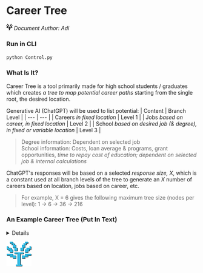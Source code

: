 # Career Tree
![Career Tree](https://github.com/O-79/CareerTree-py/blob/master/resources/icon_base_black_v1.1.png?raw=true)<em> Document Author: Adi</em>

<h3>Run in CLI</h3>
<code>python Control.py</code>

<h3>What Is It?</h3>

Career Tree is a tool primarily made for high school students / graduates which creates *a tree to map potential career paths* starting from the single root, the desired location.

Generative AI (ChatGPT) will be used to list potential:
| Content | Branch Level |
| --- | --- |
| Careers *in fixed location* | Level 1 |
| Jobs *based on career, in fixed location* | Level 2 |
| School *based on desired job (& degree), in fixed or variable location* | Level 3 |
> Degree information: Dependent on selected job\
> School information: Costs, loan average & programs, grant opportunities, *time to repay cost of education; dependent on selected job & internal calculations*

ChatGPT's responses will be based on a selected *response size, X*, which is a constant used at all branch levels of the tree to generate an *X* number of careers based on location, jobs based on career, etc.
> For example, X = 6 gives the following maximum tree size (nodes per level): 1 -> 6 -> 36 -> 216

<h3>An Example Career Tree (Put In Text)</h3>
<details>
  ┄┄┄┄┄┄┄┄┄┄┄┄┄┄┄┄┄┄┄┄┄┄┄┄┄┄┄┄┄┄┄┄<br/>
  Powered by: gpt-3.5-turbo<br/>
  Response Size: <b>4</b><br/>
  ┄┄┄┄┄┄┄┄┄┄┄┄┄┄┄┄┄┄┄┄┄┄┄┄┄┄┄┄┄┄┄┄<br/>
  <b>LOCATION:</b> North Carolina<br/>
  &emsp;&emsp;&emsp;╍┫ <b>CAREER:</b> Medical<br/>
  &emsp;&emsp;&emsp;╍&emsp;&emsp;&emsp;╍┫ <b>JOB:</b> Nurse<br/>
  &emsp;&emsp;&emsp;╍&emsp;&emsp;&emsp;╍┫ <b>JOB:</b> General Practitioner<br/>
  &emsp;&emsp;&emsp;╍&emsp;&emsp;&emsp;╍┫ <b>JOB:</b> Dentist<br/>
  &emsp;&emsp;&emsp;╍&emsp;&emsp;&emsp;╍┫ <b>JOB:</b> Veterinarian<br/>
  &emsp;&emsp;&emsp;╍&emsp;&emsp;&emsp;╍&emsp;&emsp;&emsp;╍═ <em>Salary:</em>  $$$<br/>
  &emsp;&emsp;&emsp;╍&emsp;&emsp;&emsp;╍&emsp;&emsp;&emsp;╍┫ <b>COLLEGE:</b> Duke University<br/>
  &emsp;&emsp;&emsp;╍&emsp;&emsp;&emsp;╍&emsp;&emsp;&emsp;╍&emsp;&emsp;&emsp;╍═ <em>Requirements:</em>   XYZ<br/>
  &emsp;&emsp;&emsp;╍&emsp;&emsp;&emsp;╍&emsp;&emsp;&emsp;╍&emsp;&emsp;&emsp;╍═ <em>Tuition:</em>        $$$<br/>
  &emsp;&emsp;&emsp;╍&emsp;&emsp;&emsp;╍&emsp;&emsp;&emsp;╍&emsp;&emsp;&emsp;╍═ <em>Avg. Loan:</em>      $$$<br/>
  &emsp;&emsp;&emsp;╍&emsp;&emsp;&emsp;╍&emsp;&emsp;&emsp;╍&emsp;&emsp;&emsp;╍═ <em>Loan Programs:</em>  A, B, C, X, Y, Z<br/>
  &emsp;&emsp;&emsp;╍&emsp;&emsp;&emsp;╍&emsp;&emsp;&emsp;╍&emsp;&emsp;&emsp;╍═ <em>Time to Repay:</em>  X.Y months<br/>
  &emsp;&emsp;&emsp;╍&emsp;&emsp;&emsp;╍&emsp;&emsp;&emsp;╍┫ <b>COLLEGE:</b> University of North Carolina at Chapel Hill<br/>
  &emsp;&emsp;&emsp;╍&emsp;&emsp;&emsp;╍&emsp;&emsp;&emsp;╍┫ <b>COLLEGE:</b> Wake Forest University<br/>
  &emsp;&emsp;&emsp;╍&emsp;&emsp;&emsp;╍&emsp;&emsp;&emsp;╍┫ <b>COLLEGE:</b> East Carolina University<br/>
  &emsp;&emsp;&emsp;╍┫ <b>CAREER:</b> Data Scientist<br/>
  &emsp;&emsp;&emsp;╍┫ <b>CAREER:</b> Software Engineering<br/>
  &emsp;&emsp;&emsp;╍&emsp;&emsp;&emsp;╍┫ <b>JOB:</b> Frontend Developer<br/>
  &emsp;&emsp;&emsp;╍&emsp;&emsp;&emsp;╍┫ <b>JOB:</b> Backend Developer<br/>
  &emsp;&emsp;&emsp;╍&emsp;&emsp;&emsp;╍┫ <b>JOB:</b> Cybersecurity Specialist<br/>
  &emsp;&emsp;&emsp;╍&emsp;&emsp;&emsp;╍&emsp;&emsp;&emsp;╍═ <em>Salary:</em>  $$$<br/>
  &emsp;&emsp;&emsp;╍&emsp;&emsp;&emsp;╍&emsp;&emsp;&emsp;╍┫ <b>COLLEGE:</b> North Carolina State University<br/>
  &emsp;&emsp;&emsp;╍&emsp;&emsp;&emsp;╍&emsp;&emsp;&emsp;╍&emsp;&emsp;&emsp;╍═ <em>Requirements:</em>   XYZ<br/>
  &emsp;&emsp;&emsp;╍&emsp;&emsp;&emsp;╍&emsp;&emsp;&emsp;╍&emsp;&emsp;&emsp;╍═ <em>Tuition:</em>        $$$<br/>
  &emsp;&emsp;&emsp;╍&emsp;&emsp;&emsp;╍&emsp;&emsp;&emsp;╍&emsp;&emsp;&emsp;╍═ <em>Avg. Loan:</em>      $$$<br/>
  &emsp;&emsp;&emsp;╍&emsp;&emsp;&emsp;╍&emsp;&emsp;&emsp;╍&emsp;&emsp;&emsp;╍═ <em>Loan Programs:</em>  A, B, C, X, Y, Z<br/>
  &emsp;&emsp;&emsp;╍&emsp;&emsp;&emsp;╍&emsp;&emsp;&emsp;╍&emsp;&emsp;&emsp;╍═ <em>Time to Repay:</em>  X.Y months<br/>
  &emsp;&emsp;&emsp;╍&emsp;&emsp;&emsp;╍&emsp;&emsp;&emsp;╍┫ <b>COLLEGE:</b> University of North Carolina at Chapel Hill<br/>
  &emsp;&emsp;&emsp;╍&emsp;&emsp;&emsp;╍&emsp;&emsp;&emsp;╍┫ <b>COLLEGE:</b> University of North Carolina at Charlotte<br/>
  &emsp;&emsp;&emsp;╍&emsp;&emsp;&emsp;╍&emsp;&emsp;&emsp;╍&emsp;&emsp;&emsp;╍═ <em>Requirements:</em>   XYZ<br/>
  &emsp;&emsp;&emsp;╍&emsp;&emsp;&emsp;╍&emsp;&emsp;&emsp;╍&emsp;&emsp;&emsp;╍═ <em>Tuition:</em>        $$$<br/>
  &emsp;&emsp;&emsp;╍&emsp;&emsp;&emsp;╍&emsp;&emsp;&emsp;╍&emsp;&emsp;&emsp;╍═ <em>Avg. Loan:</em>      $$$<br/>
  &emsp;&emsp;&emsp;╍&emsp;&emsp;&emsp;╍&emsp;&emsp;&emsp;╍&emsp;&emsp;&emsp;╍═ <em>Loan Programs:</em>  A, B, C, X, Y, Z<br/>
  &emsp;&emsp;&emsp;╍&emsp;&emsp;&emsp;╍&emsp;&emsp;&emsp;╍&emsp;&emsp;&emsp;╍═ <em>Time to Repay:</em>  X.Y months<br/>
  &emsp;&emsp;&emsp;╍&emsp;&emsp;&emsp;╍&emsp;&emsp;&emsp;╍┫ <b>COLLEGE:</b> Duke University<br/>
  &emsp;&emsp;&emsp;╍&emsp;&emsp;&emsp;╍┫ <b>JOB:</b> Videogame Developer<br/>
  &emsp;&emsp;&emsp;╍┫ <b>CAREER:</b> Marketing<br/>
  ┄┄┄┄┄┄┄┄┄┄┄┄┄┄┄┄┄┄┄┄┄┄┄┄┄┄┄┄┄┄┄┄<br/>
</details>

![Career Tree](https://github.com/O-79/CareerTree-py/blob/master/resources/icon_full_borderless_shadow_v1.1.png?raw=true)
